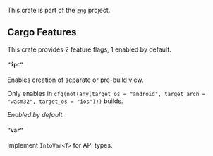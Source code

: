 <!--do doc --readme header-->
This crate is part of the [`zng`](https://github.com/zng-ui/zng?tab=readme-ov-file#crates) project.


<!--do doc --readme features-->
## Cargo Features

This crate provides 2 feature flags, 1 enabled by default.

#### `"ipc"`
Enables creation of separate or pre-build view.

Only enables in `cfg(not(any(target_os = "android", target_arch = "wasm32", target_os = "ios")))` builds.

*Enabled by default.*

#### `"var"`
Implement `IntoVar<T>` for API types.

<!--do doc --readme #SECTION-END-->


